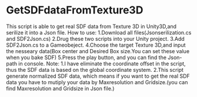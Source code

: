# GetSDFdataFromTexture3D
This script is able to get real SDF data from Texture 3D in Unity3D,and serilize it into a Json file.
How to use:
1.Download all files(Jsonserilization.cs and SDF2Json.cs)
2.Drug these two scripts into your Unity project.
3.Add SDF2Json.cs to a Gameobeject.
4.Choose the target Texture 3D,and input the nesseary data(Box center and Desired Box size.You can set these value when you bake SDF)
5.Press the play button, and you can find the Json-path in console.
Note:
1.I have eliminate the coordinate offset in the script, thus the SDF data is based on the global coordinate system.
2.This script generate normalized SDF data, which means if you want to get the real SDF data you have to mutiply your data by Maxresolution and Gridsize.(you can find Maxresolution and Gridsize in Json file.)
